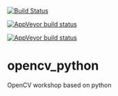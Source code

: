 [![Build Status](https://img.shields.io/appveyor/ci/pirahansiah/opencv-python/master.svg)](https://ci.appveyor.com/project/pirahansiah/opencv-python?branch=master)

[![AppVeyor build status](https://ci.appveyor.com/api/github/3y5vy0c2vexvg79u?svg=true
)](https://ci.appveyor.com/project/pirahansiah/opencv-python?branch=master)

[![AppVeyor build status](https://ci.appveyor.com/api/projects/status/3y5vy0c2vexvg79u/branch/master?svg=true
)](https://ci.appveyor.com/project/pirahansiah/opencv-python)


# opencv_python
OpenCV workshop based on python 

